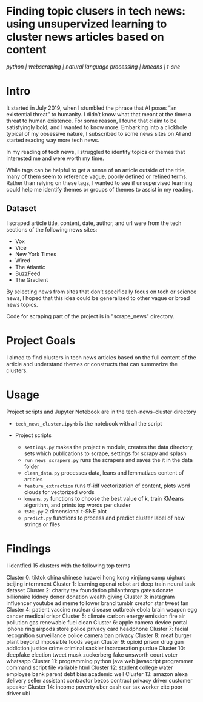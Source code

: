# Finding topic clusers in tech news: using unsupervized learning to cluster news articles based on content

*python | webscraping | natural language processing | kmeans | t-sne*

# Intro

It started in July 2019, when I stumbled the phrase that AI poses “an existential threat” to humanity. I didn’t know what that meant at the time: a threat to human existence. For some reason, I found that claim to be satisfyingly bold, and I wanted to know more. Embarking into a clickhole typical of my obsessive nature, I subscribed to some news sites on AI and started reading way more tech news.

In my reading of tech news, I struggled to identify topics or themes that interested me and were worth my time.

While tags can be helpful to get a sense of an article outside of the title, many of them seem to reference vague, poorly defined or refined terms.  Rather than relying on these tags, I wanted to see if unsupervised learning could help me identify themes or groups of themes to assist in my reading. 

## Dataset

I scraped article title, content, date, author, and url were from the tech sections of the following news sites:
- Vox
- Vice
- New York Times
- Wired
- The Atlantic
- BuzzFeed
- The Gradient

By selecting news from sites that don’t specifically focus on tech or science news, I hoped that this idea could be generalized to other vague or broad news topics. 

Code for scraping part of the project is in "scrape_news" directory.

# Project Goals

I aimed to find clusters in tech news articles based on the full content of the article and understand themes or constructs that can summarize the clusters.

# Usage

Project scripts and Jupyter Notebook are in the tech-news-cluster directory

- `tech_news_cluster.ipynb` is the notebook with all the script

- Project scripts
    - `settings.py` makes the project a module, creates the data directory, sets which publications to scrape, settings for scrapy and splash
    - `run_news_scrapers.py` runs the scrapers and saves the it in the data folder
    - `clean_data.py` processes data, leans and lemmatizes content of articles
    - `feature_extraction` runs tf-idf vectorization of content, plots word clouds for vectorized words
    - `kmeans.py` functions to choose the best value of k, train KMeans algorithm, and prints top words per cluster
    - `tSNE.py` 2 dimensional t-SNE plot
    - `predict.py` functions to process and predict cluster label of new strings or files


# Findings

I identfied 15 clusters with the following top terms

Cluster 0: tiktok china chinese huawei hong kong xinjiang camp uighurs beijing internment
Cluster 1: learning openai robot art deep train neural task dataset
Cluster 2: charity tax foundation philanthropy gates donate billionaire kidney donor donation wealth giving
Cluster 3: instagram influencer youtube ad meme follower brand tumblr creator star tweet fan
Cluster 4: patient vaccine nuclear disease outbreak ebola brain weapon egg cancer medical crispr
Cluster 5: climate carbon energy emission fire air pollution gas renewable fuel clean
Cluster 6: apple camera device portal iphone ring airpods store police privacy card headphone
Cluster 7: facial recognition surveillance police camera ban privacy
Cluster 8: meat burger plant beyond impossible foods vegan
Cluster 9: opioid prison drug gun addiction justice crime criminal sackler incarceration purdue
Cluster 10: deepfake election tweet musk zuckerberg fake unsworth court voter whatsapp
Cluster 11: programming python java web javascript programmer command script file variable html
Cluster 12: student college water employee bank parent debt bias academic well
Cluster 13: amazon alexa delivery seller assistant contractor bezos contract privacy driver customer speaker
Cluster 14: income poverty uber cash car tax worker eitc poor driver ubi

